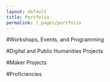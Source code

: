 ```yaml
---
layout: default
title: Portfolio
permalink: /_pages/portfolio
---
```




  #Workshops, Events, and Programming
  
  #Digital and Public Humanities Projects
  
  #Maker Projects
  
  #Proficiencies
  

